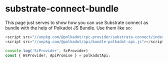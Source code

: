 # substrate-connect-bundle

This page just serves to show how you can use Substrate connect as bundle with the help of Polkadot JS Bundle.
Use them like so:

```js
<script src="//unpkg.com/@polkadot/rpc-provider/substrate-connect/index.js"></script>
<script src="//unpkg.com/@polkadot/api/bundle-polkadot-api.js"></script>
```
```js
console.log('ScProvider', ScProvider)
const { WsProvider, ApiPromise } = polkadotApi;
```